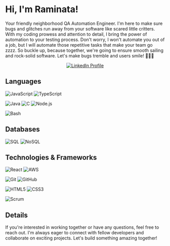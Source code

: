 # Hi, I'm Raminata!

Your friendly neighborhood QA Automation Engineer. I'm here to make sure bugs and glitches run away from your software like scared little critters. With my coding prowess and attention to detail, I bring the power of automation to your testing process. Don't worry, I won't automate you out of a job, but I will automate those repetitive tasks that make your team go zzzz. So buckle up, because together, we're going to ensure smooth sailing and rock-solid software. Let's make bugs tremble and users smile! 💪🐛😄

<p align="center">
  <a href="https://www.linkedin.com/in/raminata-litvinova/">
    <img src="https://img.shields.io/badge/-LinkedIn-0077B5?logo=linkedin&logoColor=white&style=flat-square" alt="LinkedIn Profile">
  </a>
</p>

## Languages
![JavaScript](https://img.shields.io/badge/-JavaScript-yellow)
![TypeScript](https://img.shields.io/badge/-TypeScript-007ACC?logo=typescript&logoColor=white&style=flat-square)

![Java](https://img.shields.io/badge/-Java-red)
![C](https://img.shields.io/badge/-C-00599C?logo=c&logoColor=white&style=flat-square)
![Node.js](https://img.shields.io/badge/-Node.js-339933?logo=node.js&logoColor=white&style=flat-square)

![Bash](https://img.shields.io/badge/-Bash-lightgray)

## Databases

![SQL](https://img.shields.io/badge/-SQL-336791?logo=postgresql&logoColor=white&style=flat-square)
![NoSQL](https://img.shields.io/badge/-NoSQL-02569B?logo=mongodb&logoColor=white&style=flat-square)

## Technologies & Frameworks
![React](https://img.shields.io/badge/-React-61DAFB?logo=react&logoColor=black&style=flat-square)
![AWS](https://img.shields.io/badge/-AWS-232F3E?logo=amazon-aws&logoColor=white&style=flat-square)

![Git](https://img.shields.io/badge/-Git-F05032?logo=git&logoColor=white&style=flat-square)
![GitHub](https://img.shields.io/badge/-GitHub-181717?logo=github&logoColor=white&style=flat-square)

![HTML5](https://img.shields.io/badge/-HTML5-E34F26?logo=html5&logoColor=white&style=flat-square)
![CSS3](https://img.shields.io/badge/-CSS3-1572B6?logo=css3&logoColor=white&style=flat-square)

![Scrum](https://img.shields.io/badge/-Scrum-6DB33F?logo=scrum-alliance&logoColor=white&style=flat-square)

## Details
If you're interested in working together or have any questions, feel free to reach out. I'm always eager to connect with fellow developers and collaborate on exciting projects. Let's build something amazing together!
